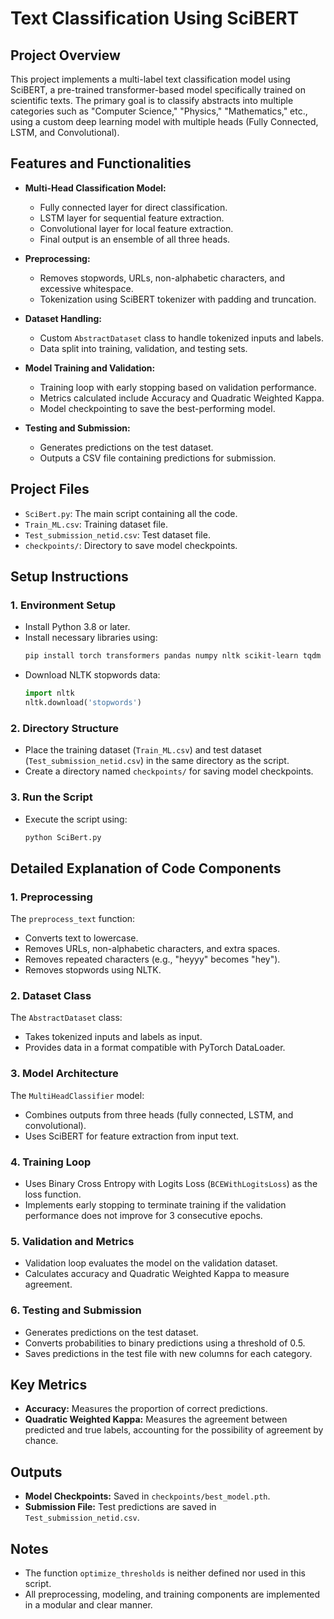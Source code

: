 # Text Classification Using SciBERT

## Project Overview
This project implements a multi-label text classification model using SciBERT, a pre-trained transformer-based model specifically trained on scientific texts. The primary goal is to classify abstracts into multiple categories such as "Computer Science," "Physics," "Mathematics," etc., using a custom deep learning model with multiple heads (Fully Connected, LSTM, and Convolutional).

## Features and Functionalities
- **Multi-Head Classification Model:**
  - Fully connected layer for direct classification.
  - LSTM layer for sequential feature extraction.
  - Convolutional layer for local feature extraction.
  - Final output is an ensemble of all three heads.

- **Preprocessing:**
  - Removes stopwords, URLs, non-alphabetic characters, and excessive whitespace.
  - Tokenization using SciBERT tokenizer with padding and truncation.

- **Dataset Handling:**
  - Custom `AbstractDataset` class to handle tokenized inputs and labels.
  - Data split into training, validation, and testing sets.

- **Model Training and Validation:**
  - Training loop with early stopping based on validation performance.
  - Metrics calculated include Accuracy and Quadratic Weighted Kappa.
  - Model checkpointing to save the best-performing model.

- **Testing and Submission:**
  - Generates predictions on the test dataset.
  - Outputs a CSV file containing predictions for submission.

## Project Files
- `SciBert.py`: The main script containing all the code.
- `Train_ML.csv`: Training dataset file.
- `Test_submission_netid.csv`: Test dataset file.
- `checkpoints/`: Directory to save model checkpoints.

## Setup Instructions
### 1. Environment Setup
- Install Python 3.8 or later.
- Install necessary libraries using:
  ```bash
  pip install torch transformers pandas numpy nltk scikit-learn tqdm
  ```
- Download NLTK stopwords data:
  ```python
  import nltk
  nltk.download('stopwords')
  ```

### 2. Directory Structure
- Place the training dataset (`Train_ML.csv`) and test dataset (`Test_submission_netid.csv`) in the same directory as the script.
- Create a directory named `checkpoints/` for saving model checkpoints.

### 3. Run the Script
- Execute the script using:
  ```bash
  python SciBert.py
  ```

## Detailed Explanation of Code Components

### 1. Preprocessing
The `preprocess_text` function:
- Converts text to lowercase.
- Removes URLs, non-alphabetic characters, and extra spaces.
- Removes repeated characters (e.g., "heyyy" becomes "hey").
- Removes stopwords using NLTK.

### 2. Dataset Class
The `AbstractDataset` class:
- Takes tokenized inputs and labels as input.
- Provides data in a format compatible with PyTorch DataLoader.

### 3. Model Architecture
The `MultiHeadClassifier` model:
- Combines outputs from three heads (fully connected, LSTM, and convolutional).
- Uses SciBERT for feature extraction from input text.

### 4. Training Loop
- Uses Binary Cross Entropy with Logits Loss (`BCEWithLogitsLoss`) as the loss function.
- Implements early stopping to terminate training if the validation performance does not improve for 3 consecutive epochs.

### 5. Validation and Metrics
- Validation loop evaluates the model on the validation dataset.
- Calculates accuracy and Quadratic Weighted Kappa to measure agreement.

### 6. Testing and Submission
- Generates predictions on the test dataset.
- Converts probabilities to binary predictions using a threshold of 0.5.
- Saves predictions in the test file with new columns for each category.

## Key Metrics
- **Accuracy:** Measures the proportion of correct predictions.
- **Quadratic Weighted Kappa:** Measures the agreement between predicted and true labels, accounting for the possibility of agreement by chance.

## Outputs
- **Model Checkpoints:** Saved in `checkpoints/best_model.pth`.
- **Submission File:** Test predictions are saved in `Test_submission_netid.csv`.

## Notes
- The function `optimize_thresholds` is neither defined nor used in this script.
- All preprocessing, modeling, and training components are implemented in a modular and clear manner.



